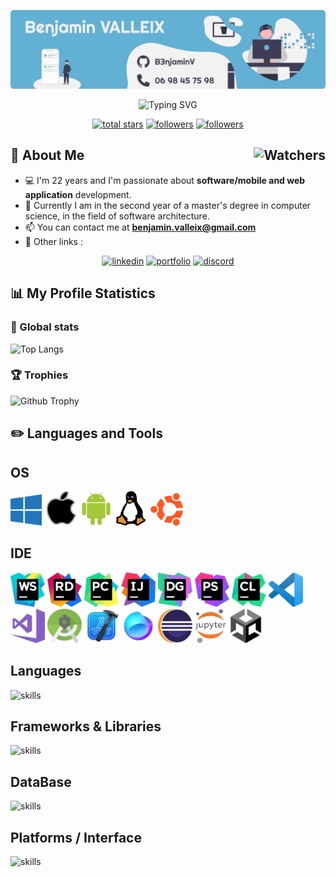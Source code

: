 <p> 
    <img src="./icon/banner_benj_github2.png">
</p>
<p align="center">
  <img src="https://readme-typing-svg.herokuapp.com?color=75AED0&size=30&center=true&vCenter=true&width=500&height=50&lines=Hello+👋%2C+I'm+Benjamin" alt="Typing SVG" />
</p>


<p align="center">
  <a href="https://github.com/B3njaminV?tab=achievements&sort=stargazers">
    <img alt="total stars" title="Total stars on GitHub" src="https://custom-icon-badges.demolab.com/github/stars/b3njaminv?color=55960c&style=for-the-badge&labelColor=488207&logo=star"/></a>
  <a href="https://github.com/B3njaminV?tab=followers">
    <img alt="followers" title="Follow me on Github" src="https://custom-icon-badges.demolab.com/github/followers/b3njaminv?color=236ad3&labelColor=1155ba&style=for-the-badge&logo=person-add&label=Follow&logoColor=white"/></a>
  <a href="#">
    <img alt="followers" title="Total number of views for my profile" src="https://komarev.com/ghpvc/?username=b3njaminv&style=for-the-badge&logo=person-add"/></a>
</p>

<h2>🚀 About Me <img align="right" alt="Watchers" src="https://custom-icon-badges.demolab.com/github/watchers/b3njaminv/b3njaminv?logo=eye&style=social&logoColor=black&color=orange"></h2>

* 💻 I'm 22 years and I'm passionate about **software/mobile and web application** development.
* 💼 Currently I am in the second year of a master's degree in computer science, in the field of software architecture.
* 📫 You can contact me at **benjamin.valleix@gmail.com**
* 🔗 Other links :

<p align="center">
  <a href="https://www.linkedin.com/in/benjamin-valleix/">
    <img alt="linkedin" title="LinkedIn B3njaminV" src="https://img.shields.io/badge/-LinkedIn-blue?logo=Linkedin&logoColor=white&style=for-the-badge"/></a>
  <a href="https://b3njaminv.github.io/html-portfolio-app/index.html">
    <img alt="portfolio" title="Portfolio B3njaminV" src="https://img.shields.io/badge/-Portfolio-75AED0?style=for-the-badge&logo=html5&logoColor=white"/></a>
    <a href="https://discord.com">
    <img alt="discord" title="Discord B3njaminV" src="https://img.shields.io/badge/-b3njamin-5865F2?style=for-the-badge&logo=Discord&logoColor=white"/></a>
</p>

## 📊 My Profile Statistics

### 🧮 Global stats
![Top Langs](https://github-readme-stats.vercel.app/api/top-langs/?username=b3njaminv&layout=compact&langs_count=6&size_weight=0&theme=transparent&count_weight=0.9&hide=jupyter%20notebook,html,css,dockerfile,hack)

### 🏆 Trophies

![Github Trophy](https://github-profile-trophy.vercel.app/?username=b3njaminv&theme=onedark&row=1&margin-w=22&no-bg=true)

## ✏️ Languages and Tools
## OS

<div>
  <img src="./icon/os/windows.png" width="50px" height="50px">
	<img src="./icon/os/apple.png" width="55px" height="55px">
	<img src="./icon/os/android.png" width="48px" height="55px">
	<img src="./icon/os/linux.png" width="55px" height="55px">
	<img src="./icon/os/ubuntu.png" width="52px" height="52px">
</div>

## IDE

<div>
    <img src="./icon/ide/webstorm.png" width="55px" height="55px">
	  <img src="./icon/ide/rider.png" width="55px" height="55px">
    <img src="./icon/ide/pycharm.png" width="55px" height="55px">
    <img src="./icon/ide/idea.png" width="55px" height="55px">
    <img src="./icon/ide/datagrip.png" width="55px" height="55px">
    <img src="./icon/ide/phpstorm.png" width="55px" height="55px">
    <img src="./icon/ide/clion.png" width="55px" height="55px">
    <img src="./icon/ide/vscode.png" width="55px" height="55px">
    <img src="./icon/ide/vs.png" width="55px" height="55px">
    <img src="./icon/ide/astudio.png" width="55px" height="55px">
	<img src="./icon/ide/xcode.png" width="55px" height="55px">
    <img src="./icon/ide/fleet.png" width="55px" height="55px">
    <img src="./icon/ide/eclipse.svg" width="55px" height="55px">
    <img src="./icon/ide/jupyter.png" width="50px" height="55px">
    <img src="./icon/ide/unity.png" width="55px" height="55px">
</div>

## Languages

![skills](https://skillicons.dev/icons?i=java,cs,cpp,c,html,css,js,php,kotlin,swift,python,latex,&theme=dark)

## Frameworks & Libraries

![skills](https://skillicons.dev/icons?i=dotnet,react,flutter,spring,arduino,bootstrap&theme=dark)

## DataBase

![skills](https://skillicons.dev/icons?i=mongodb,sqlite&theme=dark)

## Platforms / Interface

![skills](https://skillicons.dev/icons?i=git,github,gitlab,heroku,nodejs&theme=dark)
